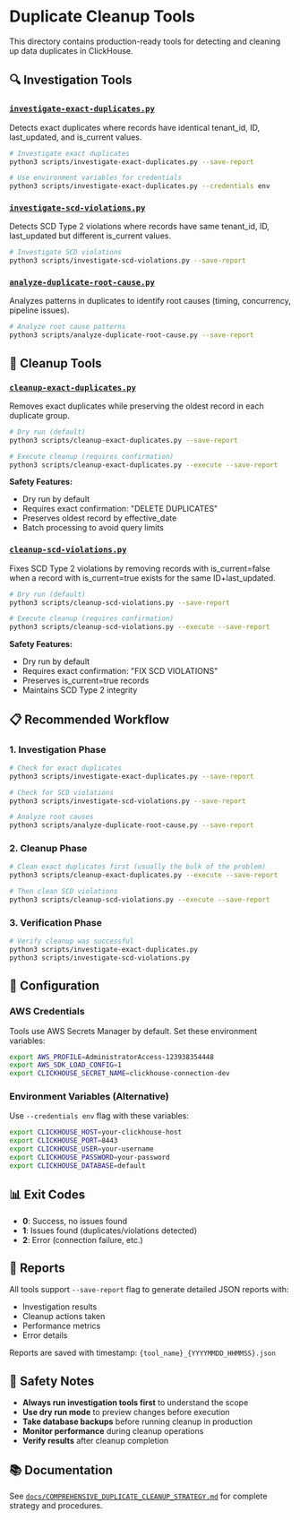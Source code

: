 # Duplicate Cleanup Tools

This directory contains production-ready tools for detecting and cleaning up data duplicates in ClickHouse.

## 🔍 Investigation Tools

### [`investigate-exact-duplicates.py`](investigate-exact-duplicates.py)
Detects exact duplicates where records have identical tenant_id, ID, last_updated, and is_current values.

```bash
# Investigate exact duplicates
python3 scripts/investigate-exact-duplicates.py --save-report

# Use environment variables for credentials
python3 scripts/investigate-exact-duplicates.py --credentials env
```

### [`investigate-scd-violations.py`](investigate-scd-violations.py)
Detects SCD Type 2 violations where records have same tenant_id, ID, last_updated but different is_current values.

```bash
# Investigate SCD violations
python3 scripts/investigate-scd-violations.py --save-report
```

### [`analyze-duplicate-root-cause.py`](analyze-duplicate-root-cause.py)
Analyzes patterns in duplicates to identify root causes (timing, concurrency, pipeline issues).

```bash
# Analyze root cause patterns
python3 scripts/analyze-duplicate-root-cause.py --save-report
```

## 🧹 Cleanup Tools

### [`cleanup-exact-duplicates.py`](cleanup-exact-duplicates.py)
Removes exact duplicates while preserving the oldest record in each duplicate group.

```bash
# Dry run (default)
python3 scripts/cleanup-exact-duplicates.py --save-report

# Execute cleanup (requires confirmation)
python3 scripts/cleanup-exact-duplicates.py --execute --save-report
```

**Safety Features:**
- Dry run by default
- Requires exact confirmation: "DELETE DUPLICATES"
- Preserves oldest record by effective_date
- Batch processing to avoid query limits

### [`cleanup-scd-violations.py`](cleanup-scd-violations.py)
Fixes SCD Type 2 violations by removing records with is_current=false when a record with is_current=true exists for the same ID+last_updated.

```bash
# Dry run (default)
python3 scripts/cleanup-scd-violations.py --save-report

# Execute cleanup (requires confirmation)
python3 scripts/cleanup-scd-violations.py --execute --save-report
```

**Safety Features:**
- Dry run by default
- Requires exact confirmation: "FIX SCD VIOLATIONS"
- Preserves is_current=true records
- Maintains SCD Type 2 integrity

## 📋 Recommended Workflow

### 1. Investigation Phase
```bash
# Check for exact duplicates
python3 scripts/investigate-exact-duplicates.py --save-report

# Check for SCD violations
python3 scripts/investigate-scd-violations.py --save-report

# Analyze root causes
python3 scripts/analyze-duplicate-root-cause.py --save-report
```

### 2. Cleanup Phase
```bash
# Clean exact duplicates first (usually the bulk of the problem)
python3 scripts/cleanup-exact-duplicates.py --execute --save-report

# Then clean SCD violations
python3 scripts/cleanup-scd-violations.py --execute --save-report
```

### 3. Verification Phase
```bash
# Verify cleanup was successful
python3 scripts/investigate-exact-duplicates.py
python3 scripts/investigate-scd-violations.py
```

## 🔧 Configuration

### AWS Credentials
Tools use AWS Secrets Manager by default. Set these environment variables:

```bash
export AWS_PROFILE=AdministratorAccess-123938354448
export AWS_SDK_LOAD_CONFIG=1
export CLICKHOUSE_SECRET_NAME=clickhouse-connection-dev
```

### Environment Variables (Alternative)
Use `--credentials env` flag with these variables:

```bash
export CLICKHOUSE_HOST=your-clickhouse-host
export CLICKHOUSE_PORT=8443
export CLICKHOUSE_USER=your-username
export CLICKHOUSE_PASSWORD=your-password
export CLICKHOUSE_DATABASE=default
```

## 📊 Exit Codes

- **0**: Success, no issues found
- **1**: Issues found (duplicates/violations detected)
- **2**: Error (connection failure, etc.)

## 📄 Reports

All tools support `--save-report` flag to generate detailed JSON reports with:
- Investigation results
- Cleanup actions taken
- Performance metrics
- Error details

Reports are saved with timestamp: `{tool_name}_{YYYYMMDD_HHMMSS}.json`

## 🚨 Safety Notes

- **Always run investigation tools first** to understand the scope
- **Use dry run mode** to preview changes before execution
- **Take database backups** before running cleanup in production
- **Monitor performance** during cleanup operations
- **Verify results** after cleanup completion

## 📚 Documentation

See [`docs/COMPREHENSIVE_DUPLICATE_CLEANUP_STRATEGY.md`](../docs/COMPREHENSIVE_DUPLICATE_CLEANUP_STRATEGY.md) for complete strategy and procedures.